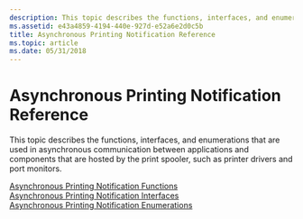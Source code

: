 ```yaml
---
description: This topic describes the functions, interfaces, and enumerations that are used in asynchronous communication between applications and components that are hosted by the print spooler, such as printer drivers and port monitors.Asynchronous Printing Notification FunctionsAsynchronous Printing Notification InterfacesAsynchronous Printing Notification Enumerations
ms.assetid: e43a4859-4194-440e-927d-e52a6e2d0c5b
title: Asynchronous Printing Notification Reference
ms.topic: article
ms.date: 05/31/2018
---
```


# Asynchronous Printing Notification Reference

This topic describes the functions, interfaces, and enumerations that are used in asynchronous communication between applications and components that are hosted by the print spooler, such as printer drivers and port monitors.

<dl>

[Asynchronous Printing Notification Functions](asynchronous-printing-notification-functions.md)  
[Asynchronous Printing Notification Interfaces](asynchronous-notification-interfaces.md)  
[Asynchronous Printing Notification Enumerations](asynchronous-printing-notification-enumerations.md)  
</dl>

 

 



